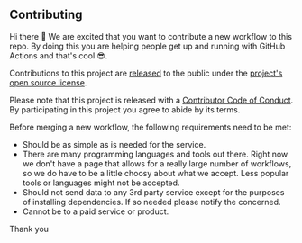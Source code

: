 ## Contributing

[code-of-conduct]: CODE_OF_CONDUCT.md

Hi there 👋 We are excited that you want to contribute a new workflow to this repo. By doing this you are helping people get up and running with GitHub Actions and that's cool 😎.

Contributions to this project are [released](https://help.github.com/articles/github-terms-of-service/#6-contributions-under-repository-license) to the public under the [project's open source license](https://github.com/Joel-hanson/django-aws-eb-deploy/blob/master/LICENSE).

Please note that this project is released with a [Contributor Code of Conduct](
https://github.com/Joel-hanson/django-aws-eb-deploy/blob/master/.github/CODE_OF_CONDUCT.md). By participating in this project you agree to abide by its terms.

Before merging a new workflow, the following requirements need to be met:

- Should be as simple as is needed for the service.
- There are many programming languages and tools out there. Right now we don't have a page that allows for a really large number of workflows, so we do have to be a little choosy about what we accept. Less popular tools or languages might not be accepted.
- Should not send data to any 3rd party service except for the purposes of installing dependencies. If so needed please notify the concerned.
- Cannot be to a paid service or product.

Thank you
